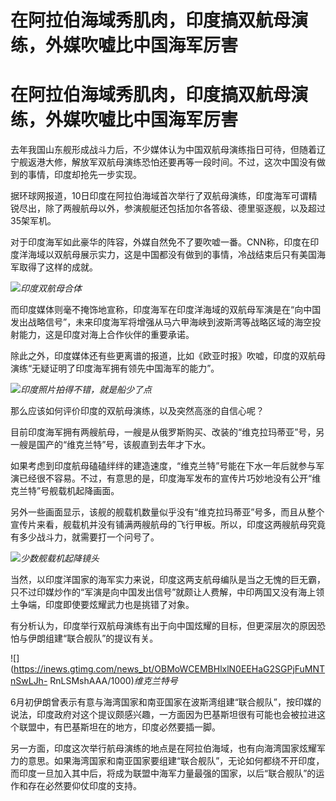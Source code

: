 # 在阿拉伯海域秀肌肉，印度搞双航母演练，外媒吹嘘比中国海军厉害

# 在阿拉伯海域秀肌肉，印度搞双航母演练，外媒吹嘘比中国海军厉害

去年我国山东舰形成战斗力后，不少媒体认为中国双航母演练指日可待，但随着辽宁舰返港大修，解放军双航母演练恐怕还要再等一段时间。不过，这次中国没有做到的事情，印度却抢先一步实现。

据环球网报道，10日印度在阿拉伯海域首次举行了双航母演练，印度海军可谓精锐尽出，除了两艘航母以外，参演舰艇还包括加尔各答级、德里驱逐舰，以及超过35架军机。

对于印度海军如此豪华的阵容，外媒自然免不了要吹嘘一番。CNN称，印度在印度洋海域以双航母展示实力，这是中国都没有做到的事情，冷战结束后只有美国海军取得了这样的成就。

![](https://inews.gtimg.com/news_bt/OGKe7RIfDyy445TnDQpvivVWLz_6CfYNKMVQKVavrGBRQAA/1000)_印度双航母合体_

而印度媒体则毫不掩饰地宣称，印度海军在印度洋海域的双航母军演是在“向中国发出战略信号”，未来印度海军将增强从马六甲海峡到波斯湾等战略区域的海空投射能力，这是印度对海上合作伙伴的重要承诺。

除此之外，印度媒体还有些更离谱的报道，比如《欧亚时报》吹嘘，印度的双航母演练“无疑证明了印度海军拥有领先中国海军的能力”。

![](https://inews.gtimg.com/news_bt/O1ilSzriLy8MIHe3FfcEjVyO65-CMIGGLQ_3coT9s4Fg0AA/1000)_印度照片拍得不错，就是船少了点_

那么应该如何评价印度的双航母演练，以及突然高涨的自信心呢？

目前印度海军拥有两艘航母，一艘是从俄罗斯购买、改装的“维克拉玛蒂亚”号，另一艘是国产的“维克兰特”号，该舰直到去年才下水。

如果考虑到印度航母磕磕绊绊的建造速度，“维克兰特”号能在下水一年后就参与军演已经很不容易。不过，有意思的是，印度海军发布的宣传片巧妙地没有公开“维克兰特”号舰载机起降画面。

另外一些画面显示，该舰的舰载机数量似乎没有“维克拉玛蒂亚”号多，而且从整个宣传片来看，舰载机并没有铺满两艘航母的飞行甲板。所以，印度这两艘航母究竟有多少战斗力，就需要打一个问号了。

![](https://inews.gtimg.com/news_bt/Olhh1n_w7M1fVyMiLadEL7geO0NW9Y1Q82Ok7lpL251TMAA/1000)_少数舰载机起降镜头_

当然，以印度洋国家的海军实力来说，印度这两支航母编队是当之无愧的巨无霸，只不过印媒炒作的“军演是向中国发出信号”就颇让人费解，中印两国又没有海上领土争端，印度即使要炫耀武力也是挑错了对象。

有分析认为，印度举行双航母演练有出于向中国炫耀的目标，但更深层次的原因恐怕与伊朗组建“联合舰队”的提议有关。

![](https://inews.gtimg.com/news_bt/OBMoWCEMBHlxlN0EEHaG2SGPjFuMNTnSwLJh-
RnLSMshAAA/1000)_维克兰特号_

6月初伊朗曾表示有意与海湾国家和南亚国家在波斯湾组建“联合舰队”，按印媒的说法，印度政府对这个提议颇感兴趣，一方面因为巴基斯坦很有可能也会被拉进这个联盟中，有巴基斯坦在的地方，印度必然要插一脚。

另一方面，印度这次举行航母演练的地点是在阿拉伯海域，也有向海湾国家炫耀军力的意思。如果海湾国家和南亚国家要组建“联合舰队”，无论如何都绕不开印度，而印度一旦加入其中后，将成为联盟中海军力量最强的国家，以后“联合舰队”的运作和存在必然要仰仗印度的支持。

